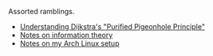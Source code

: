 Assorted ramblings.

  - [Understanding Dijkstra's "Purified Pigeonhole Principle"](dijkstra_pigeonhole.html)
  - [Notes on information theory](infonotes.html)
  - [Notes on my Arch Linux setup](linux.html)
